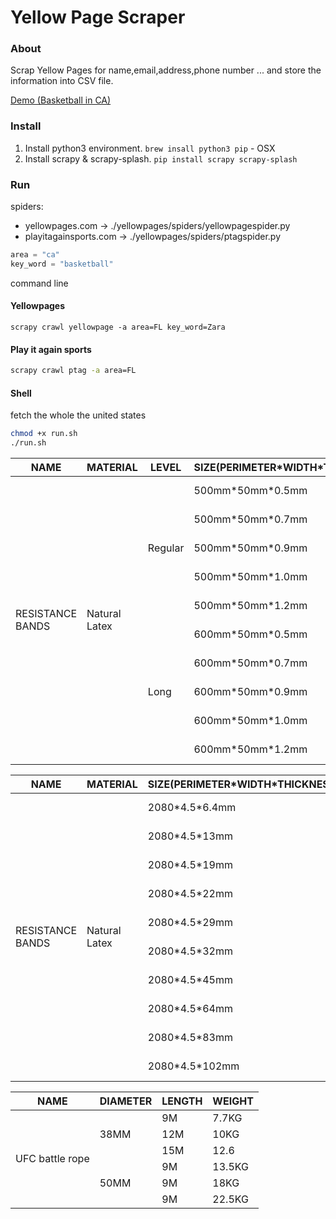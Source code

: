 # Yellow Page Scraper
### About
Scrap Yellow Pages for name,email,address,phone number ... and store the information into CSV file.

[Demo (Basketball in CA)](./results/yellowpages/ca.csv)

### Install
1. Install python3 environment. `brew insall python3 pip` - OSX
2. Install scrapy & scrapy-splash. `pip install scrapy scrapy-splash`

### Run
spiders:
* yellowpages.com -> ./yellowpages/spiders/yellowpagespider.py
* playitagainsports.com -> ./yellowpages/spiders/ptagspider.py

```python
area = "ca"
key_word = "basketball"
```

command line

#### Yellowpages
```shell
scrapy crawl yellowpage -a area=FL key_word=Zara
```

#### Play it again sports
```bash
scrapy crawl ptag -a area=FL
```

#### Shell
fetch the whole the united states
```bash
chmod +x run.sh
./run.sh
```

<table>
    <thead>
        <tr>
            <th>NAME</th>
            <th>MATERIAL</th>
            <th>LEVEL</th>
            <th>SIZE(PERIMETER*WIDTH*THICKNESS)</th>
            <th>POUND</th>
            <th>COLOR</th>
        </tr>
    </thead>
    <tbody>
        <tr>
            <td rowspan="10">RESISTANCE BANDS</td>
            <td rowspan="10">Natural Latex</td>
            <td rowspan="5">Regular</td>
            <td>500mm*50mm*0.5mm</td>
            <td>10-15LB</td>
            <td>yellow</td>
        </tr>
        <tr>
            <td>500mm*50mm*0.7mm</td>
            <td>20-35LB</td>
            <td>red</td>
        </tr>
        <tr>
            <td>500mm*50mm*0.9mm</td>
            <td>30-45LB</td>
            <td>blue</td>
        </tr>
        <tr>
            <td>500mm*50mm*1.0mm</td>
            <td>40-60LB</td>
            <td>green</td>
        </tr>
        <tr>
            <td>500mm*50mm*1.2mm</td>
            <td>50-70LB</td>
            <td>black</td>
        </tr>
        <tr>
            <td rowspan="5">Long</td>
            <td>600mm*50mm*0.5mm</td>
            <td>10-15LB</td>
            <td>yellow</td>
        </tr>
        <tr>
            <td>600mm*50mm*0.7mm</td>
            <td>20-35LB</td>
            <td>red</td>
        </tr>
         <tr>
            <td>600mm*50mm*0.9mm</td>
            <td>30-45LB</td>
            <td>blue</td>
        </tr>
        <tr>
            <td>600mm*50mm*1.0mm</td>
            <td>40-60LB</td>
            <td>green</td>
        </tr>
        <tr>
            <td>600mm*50mm*1.2mm</td>
            <td>50-70LB</td>
            <td>black</td>
        </tr>
    </tbody>
 </table>
 
 <table>
    <thead>
        <tr>
            <th>NAME</th>
            <th>MATERIAL</th>
            <th>SIZE(PERIMETER*WIDTH*THICKNESS)</th>
            <th>POUND</th>
            <th>COLOR</th>
            <th>N.W.</th>
        </tr>
    </thead>
    <tbody>
        <tr>
            <td rowspan="10">RESISTANCE BANDS</td>
            <td rowspan="10">Natural Latex</td>
            <td>2080*4.5*6.4mm</td>
            <td>8-15LB</td>
            <td>yellow</td>
            <td>60g</td>
        </tr>
        <tr>
            <td>2080*4.5*13mm</td>
            <td>15-35LB</td>
            <td>red,pink,green</td>
            <td>110g</td>
        </tr>
        <tr>
            <td>2080*4.5*19mm</td>
            <td>20-60LB</td>
            <td>green</td>
            <td>148g</td>
        </tr>
        <tr>
            <td>2080*4.5*22mm</td>
            <td>25-65LB</td>
            <td>black,pink,green</td>
            <td>165g</td>
        </tr>
        <tr>
            <td>2080*4.5*29mm</td>
            <td>30-80LB</td>
            <td>red</td>
            <td>242g</td>
        </tr>
        <tr>
            <td>2080*4.5*32mm</td>
            <td>35-85LB</td>
            <td>purple</td>
            <td>260g</td>
        </tr>
        <tr>
            <td>2080*4.5*45mm</td>
            <td>50-125LB</td>
            <td>green</td>
            <td>375g</td>
        </tr>
         <tr>
            <td>2080*4.5*64mm</td>
            <td>65-175LB</td>
            <td>blue</td>
            <td>538</td>
        </tr>
        <tr>
            <td>2080*4.5*83mm</td>
            <td>80-230LB</td>
            <td>orange</td>
            <td>760g</td>
        </tr>
        <tr>
            <td>2080*4.5*102mm</td>
            <td>100-250LB</td>
            <td>gray</td>
            <td>880g</td>
        </tr>
    </tbody>
 </table>
 
<table>
    <thead>
        <tr>
            <th>NAME</th>
            <th>DIAMETER</th>
            <th>LENGTH</th>
            <th>WEIGHT</th>
        </tr>
    </thead>
    <tbody>
        <tr>
            <td rowspan="6">UFC battle rope</td>
            <td rowspan="3">38MM</td>
            <td>9M</td>
            <td>7.7KG</td>
        </tr>
        <tr>
            <td>12M</td>
            <td>10KG</td>
        </tr>
        <tr>
            <td>15M</td>
            <td>12.6</td>
        </tr>
        <tr>
            <td rowspan="3">50MM</td>
            <td>9M</td>
            <td>13.5KG</td>
        </tr>
        <tr>
            <td>9M</td>
            <td>18KG</td>
        </tr>
        <tr>
            <td>9M</td>
            <td>22.5KG</td>
        </tr>
    </tbody>
 </table>
